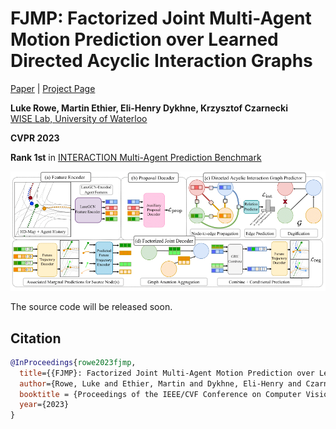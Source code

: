 # FJMP: Factorized Joint Multi-Agent Motion Prediction over Learned Directed Acyclic Interaction Graphs

  [Paper](https://arxiv.org/abs/2211.16197) | [Project Page](https://rluke22.github.io/FJMP)

**Luke Rowe, Martin Ethier, Eli-Henry Dykhne, Krzysztof Czarnecki** \
[WISE Lab, University of Waterloo](https://uwaterloo.ca/waterloo-intelligent-systems-engineering-lab/)

**CVPR 2023**

**Rank 1st** in [INTERACTION Multi-Agent Prediction Benchmark](http://challenge.interaction-dataset.com/leader-board)

![img](misc/model.png)

The source code will be released soon.

## Citation

```bibtex
@InProceedings{rowe2023fjmp,
  title={{FJMP}: Factorized Joint Multi-Agent Motion Prediction over Learned Directed Acyclic Interaction Graphs},
  author={Rowe, Luke and Ethier, Martin and Dykhne, Eli-Henry and Czarnecki, Krzysztof},
  booktitle = {Proceedings of the IEEE/CVF Conference on Computer Vision and Pattern Recognition (CVPR)},
  year={2023}
}
```
